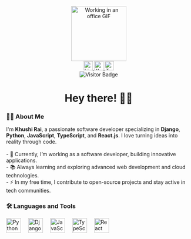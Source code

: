 <div align="center"> <img height="150" src="https://media.giphy.com/media/26BRzozg4TCBXv6QU/giphy.gif" alt="Working in an office GIF"/> </div>
<div align="center"> <a href="https://www.linkedin.com/in/your-linkedin-profile" target="_blank"> <img src="https://img.shields.io/static/v1?message=LinkedIn&logo=linkedin&label=&color=0077B5&logoColor=white&labelColor=&style=for-the-badge" height="25" alt="LinkedIn logo" /> </a> <a href="https://www.youtube.com/c/your-youtube-channel" target="_blank"> <img src="https://img.shields.io/static/v1?message=Youtube&logo=youtube&label=&color=FF0000&logoColor=white&labelColor=&style=for-the-badge" height="25" alt="YouTube logo" /> </a> <a href="https://twitter.com/your-twitter-handle" target="_blank"> <img src="https://img.shields.io/static/v1?message=Twitter&logo=twitter&label=&color=1DA1F2&logoColor=white&labelColor=&style=for-the-badge" height="25" alt="Twitter logo" /> </a> </div>
<div align="center"> <img src="https://visitor-badge.laobi.icu/badge?page_id=khushirai.khushirai" alt="Visitor Badge"/> </div>
<h1 align="center">Hey there! 👋😊</h1>
<h3 align="left">👩‍💻 About Me</h3> <p align="left"> I'm <strong>Khushi Rai</strong>, a passionate software developer specializing in <strong>Django</strong>, <strong>Python</strong>, <strong>JavaScript</strong>, <strong>TypeScript</strong>, and <strong>React.js</strong>. I love turning ideas into reality through code.<br><br> - 🔭 Currently, I’m working as a software developer, building innovative applications.<br> - 📚 Always learning and exploring advanced web development and cloud technologies.<br> - ⚡ In my free time, I contribute to open-source projects and stay active in tech communities. </p>
<h3 align="left">🛠 Languages and Tools</h3> <div align="left"> <img src="https://cdn.jsdelivr.net/gh/devicons/devicon/icons/python/python-original.svg" height="40" alt="Python logo" /> <img width="12" /> <img src="https://cdn.jsdelivr.net/gh/devicons/devicon/icons/django/django-plain.svg" height="40" alt="Django logo" /> <img width="12" /> <img src="https://cdn.jsdelivr.net/gh/devicons/devicon/icons/javascript/javascript-original.svg" height="40" alt="JavaScript logo" /> <img width="12" /> <img src="https://cdn.jsdelivr.net/gh/devicons/devicon/icons/typescript/typescript-original.svg" height="40" alt="TypeScript logo" /> <img width="12" /> <img src="https://cdn.jsdelivr.net/gh/devicons/devicon/icons/react/react-original.svg" height="40" alt="React logo" /> </div>
